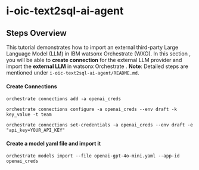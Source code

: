 # i-oic-text2sql-ai-agent

## Steps Overview
This tutorial demonstrates how to import an external third-party Large Language Model (LLM) in IBM watsonx Orchestrate (WXO).
In this section , you will be able to **create connection** for the external LLM provider and import the **external LLM** in watsonx Orchestrate .
**Note**: Detailed steps are mentioned under `i-oic-text2sql-ai-agent/README.md`.

#### Create Connections 

```
orchestrate connections add -a openai_creds

orchestrate connections configure -a openai_creds --env draft -k key_value -t team

orchestrate connections set-credentials -a openai_creds --env draft -e "api_key=YOUR_API_KEY"

```
#### Create a model yaml file and import it 

```
orchestrate models import --file openai-gpt-4o-mini.yaml --app-id openai_creds
```